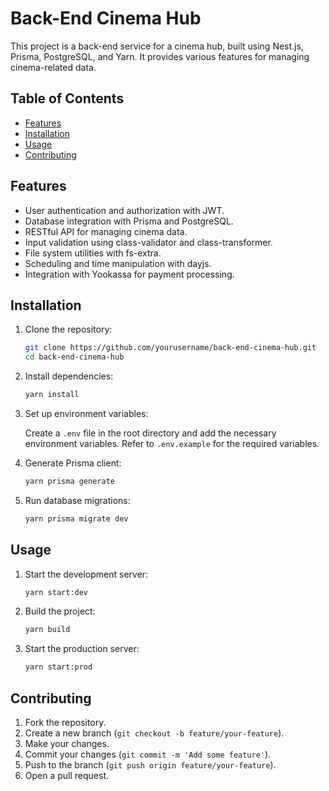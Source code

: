 # Back-End Cinema Hub

This project is a back-end service for a cinema hub, built using Nest.js, Prisma, PostgreSQL, and Yarn. It provides various features for managing cinema-related data.

## Table of Contents

- [Features](#features)
- [Installation](#installation)
- [Usage](#usage)
- [Contributing](#contributing)


## Features

- User authentication and authorization with JWT.
- Database integration with Prisma and PostgreSQL.
- RESTful API for managing cinema data.
- Input validation using class-validator and class-transformer.
- File system utilities with fs-extra.
- Scheduling and time manipulation with dayjs.
- Integration with Yookassa for payment processing.

## Installation

1. Clone the repository:

    ```sh
    git clone https://github.com/yourusername/back-end-cinema-hub.git
    cd back-end-cinema-hub
    ```

2. Install dependencies:

    ```sh
    yarn install
    ```

3. Set up environment variables:

    Create a `.env` file in the root directory and add the necessary environment variables. Refer to `.env.example` for the required variables.

4. Generate Prisma client:

    ```sh
    yarn prisma generate
    ```

5. Run database migrations:

    ```sh
    yarn prisma migrate dev
    ```

## Usage

1. Start the development server:

    ```sh
    yarn start:dev
    ```

2. Build the project:

    ```sh
    yarn build
    ```

3. Start the production server:

    ```sh
    yarn start:prod
    ```

## Contributing

1. Fork the repository.
2. Create a new branch (`git checkout -b feature/your-feature`).
3. Make your changes.
4. Commit your changes (`git commit -m 'Add some feature'`).
5. Push to the branch (`git push origin feature/your-feature`).
6. Open a pull request.

